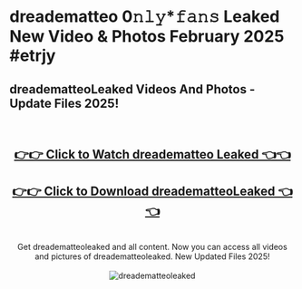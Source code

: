 # dreadematteo 0𝚗𝚕𝚢*𝚏𝚊𝚗𝚜 Leaked New Video & Photos February 2025 #etrjy

<h2>dreadematteoLeaked Videos And Photos - Update Files 2025!</h2>
<br>
<div align="center">
<h2><a href="https://mediaupload.pro?title=dreadematteo&ref=11F" rel="nofollow">👉👉 Click to Watch dreadematteo Leaked 👈👈</a></h2>
<h2><a href="https://mediaupload.pro?title=dreadematteo&ref=11F" rel="nofollow">👉👉 Click to Download dreadematteoLeaked 👈👈</a></h2>
<br>
Get dreadematteoleaked and all content. Now you can access all videos and pictures of dreadematteoleaked. New Updated Files 2025!
<br>
<br>
<a href="https://mediaupload.pro?title=dreadematteo&ref=11F" rel="nofollow" data-target="animated-image.originalLink"><img src="https://i.ibb.co/Gkj2r4b/banner.png" alt="dreadematteoleaked" style="max-width: 100%; display: inline-block;" data-target="animated-image.originalImage"></a>
</div>
<br>

